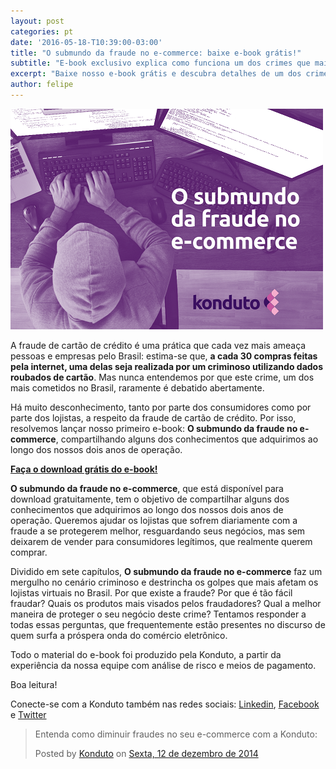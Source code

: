 ```yaml
---
layout: post
categories: pt
date: '2016-05-18-T10:39:00-03:00'
title: "O submundo da fraude no e-commerce: baixe e-book grátis!"
subtitle: "E-book exclusivo explica como funciona um dos crimes que mais ameaça as lojas virtuais no Brasil e no mundo"
excerpt: "Baixe nosso e-book grátis e descubra detalhes de um dos crimes que mais ameaça as lojas virtuais no Brasil e no mundo"
author: felipe
---
```


![submundo](/images/160518-submundo.png)

A fraude de cartão de crédito é uma prática que cada vez mais ameaça pessoas e empresas pelo Brasil: estima-se que, **a cada 30 compras feitas pela internet, uma delas seja realizada por um criminoso utilizando dados roubados de cartão**. Mas nunca entendemos por que este crime, um dos mais cometidos no Brasil, raramente é debatido abertamente. 

Há muito desconhecimento, tanto por parte dos consumidores como por parte dos lojistas, a respeito da fraude de cartão de crédito. Por isso, resolvemos lançar nosso primeiro e-book: **O submundo da fraude no e-commerce**, compartilhando alguns dos conhecimentos que adquirimos ao longo dos nossos dois anos de operação. 

**[Faça o download grátis do e-book!](http://ebooks.konduto.com/submundo-da-fraude/?utm_source=konduto&utm_medium=blog&utm_campaign=release)**

**O submundo da fraude no e-commerce**, que está disponível para download gratuitamente, tem o objetivo de compartilhar alguns dos conhecimentos que adquirimos ao longo dos nossos dois anos de operação. Queremos ajudar os lojistas que sofrem diariamente com a fraude a se protegerem melhor, resguardando seus negócios, mas sem deixarem de vender para consumidores legítimos, que realmente querem comprar. 

Dividido em sete capítulos, **O submundo da fraude no e-commerce** faz um mergulho no cenário criminoso e destrincha os golpes que mais afetam os lojistas virtuais no Brasil. Por que existe a fraude? Por que é tão fácil fraudar? Quais os produtos mais visados pelos fraudadores? Qual a melhor maneira de proteger o seu negócio deste crime? Tentamos responder a todas essas perguntas, que frequentemente estão presentes no discurso de quem surfa a próspera onda do comércio eletrônico. 

Todo o material do e-book foi produzido pela Konduto, a partir da experiência da nossa equipe com análise de risco e meios de pagamento. 

Boa leitura! 

Conecte-se com a Konduto também nas redes sociais: [Linkedin](https://www.linkedin.com/company/konduto), [Facebook](https://www.facebook.com/konduto) e [Twitter](https://twitter.com/KondutoBR)  

<div id="fb-root"></div><script>(function(d, s, id) {  var js, fjs = d.getElementsByTagName(s)[0];  if (d.getElementById(id)) return;  js = d.createElement(s); js.id = id;  js.src = "//connect.facebook.net/pt_BR/sdk.js#xfbml=1&version=v2.3";  fjs.parentNode.insertBefore(js, fjs);}(document, 'script', 'facebook-jssdk'));</script><div class="fb-post" data-href="https://www.facebook.com/konduto/videos/613187352119217/" data-width="650"><div class="fb-xfbml-parse-ignore"><blockquote cite="https://www.facebook.com/konduto/videos/613187352119217/"><p>Entenda como diminuir fraudes no seu e-commerce com a Konduto:</p>Posted by <a href="https://www.facebook.com/konduto/">Konduto</a> on&nbsp;<a href="https://www.facebook.com/konduto/videos/613187352119217/">Sexta, 12 de dezembro de 2014</a></blockquote></div></div>

